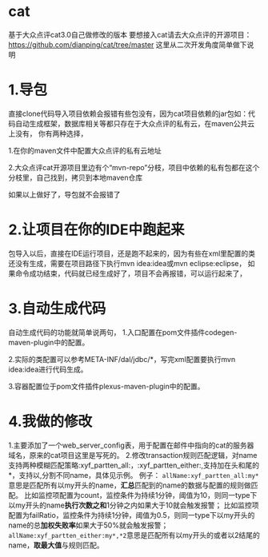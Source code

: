 # cat
基于大众点评cat3.0自己做修改的版本
要想接入cat请去大众点评的开源项目：https://github.com/dianping/cat/tree/master
这里从二次开发角度简单做下说明
# 1.导包
直接clone代码导入项目依赖会报错有些包没有，因为cat项目依赖的jar包如：代码自动生成框架，数据库相关等都只存在于大众点评的私有云，在maven公共云上没有，
你有两种选择，

 1.在你的maven文件中配置大众点评的私有云地址
 
 2.大众点评cat开源项目里边有个“mvn-repo”分枝，项目中依赖的私有包都在这个分枝里，自己找到，拷贝到本地maven仓库
 
如果以上做好了，导包就不会报错了
# 2.让项目在你的IDE中跑起来
包导入以后，直接在IDE运行项目，还是跑不起来的，因为有些在xml里配置的类还没有生成，需要在项目路径下执行mvn idea:idea或mvn eclipse:eclipse，
如果命令成功结束，代码就已经生成好了，项目不会再报错，可以运行起来了，
# 3.自动生成代码
自动生成代码的功能就简单说两句，
 1.入口配置在pom文件插件codegen-maven-plugin中的配置。
 
 2.实际的类配置可以参考META-INF/dal/jdbc/*，写完xml配置要执行mvn idea:idea进行代码生成。
 
 3.容器配置位于pom文件插件plexus-maven-plugin中的配置。
 
# 4.我做的修改

 1.主要添加了一个web_server_config表，用于配置在邮件中指向的cat的服务器域名，原来的cat项目这里是写死的。
 2.修改transaction规则匹配逻辑，对name支持两种模糊匹配策略:xyf_partten_all:，:xyf_partten_either:,支持加在头和尾的*，支持以,分割不同name，具体见示例。
例子：
```allName:xyf_partten_all:my*```意思是匹配所有以my开头的name，**汇总**匹配到的name的数据与配置的规则做匹配。
比如监控项配置为count，监控条件为持续1分钟，阈值为10，则同一type下以my开头的name**执行次数之和**1分钟之内如果大于10就会触发报警；
比如监控项配置为failRatio，监控条件为持续1分钟，阈值为0.5，则同一type下以my开头的name的总**加权失败率**如果大于50%就会触发报警；
```allName:xyf_partten_either:my*,*2```意思是匹配所有以my开头的或者以2结尾的name，**取最大值**与规则匹配。
